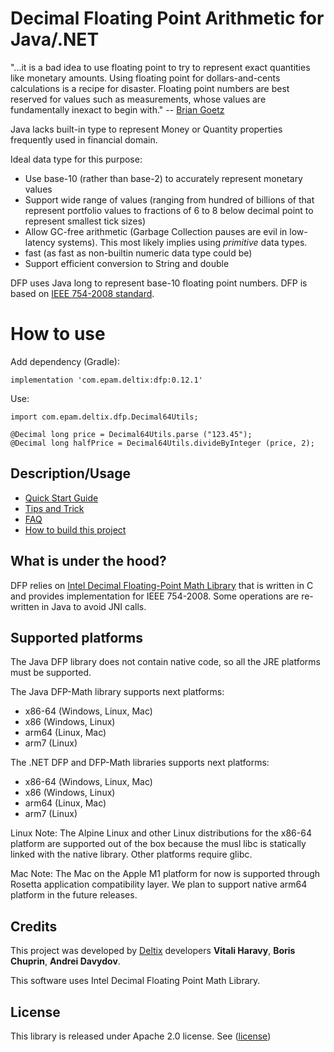 # Decimal Floating Point Arithmetic for Java/.NET

"...it is a bad idea to use floating point to try to represent exact quantities like monetary amounts. Using floating point for dollars-and-cents calculations is a recipe for disaster. Floating point numbers are best reserved for values such as measurements, whose values are fundamentally inexact to begin with." -- [Brian Goetz](https://www.ibm.com/developerworks/library/j-jtp0114/index.html)

Java lacks built-in type to represent Money or Quantity properties frequently used in financial domain.

Ideal data type for this purpose:

* Use base-10 (rather than base-2) to accurately represent monetary values
* Support wide range of values (ranging from hundred of billions of that represent portfolio values to fractions of 6 to 8 below decimal point to represent smallest tick sizes)
* Allow GC-free arithmetic (Garbage Collection pauses are evil in low-latency systems). This most likely implies using *primitive* data types.
* fast (as fast as non-builtin numeric data type could be)
* Support efficient conversion to String and double


DFP uses Java long to represent base-10 floating point numbers. DFP is based on [IEEE 754-2008 standard](https://en.wikipedia.org/wiki/IEEE_754).

# How to use

Add dependency (Gradle):
```
implementation 'com.epam.deltix:dfp:0.12.1'
```
Use:
```
import com.epam.deltix.dfp.Decimal64Utils;

@Decimal long price = Decimal64Utils.parse ("123.45");
@Decimal long halfPrice = Decimal64Utils.divideByInteger (price, 2);
```


## Description/Usage

* [Quick Start Guide](docs/quickstart.md)
* [Tips and Trick](docs/TipsNTricks.md)
* [FAQ](docs/FAQ.md)
* [How to build this project](docs/build.md)

## What is under the hood?

DFP relies on [Intel Decimal Floating-Point Math Library](https://software.intel.com/content/www/us/en/develop/articles/intel-decimal-floating-point-math-library.html) that is written in C and provides implementation for IEEE 754-2008. Some operations are re-written in Java to avoid JNI calls.

## Supported platforms

The Java DFP library does not contain native code, so all the JRE platforms must be supported.

The Java DFP-Math library supports next platforms:
* x86-64 (Windows, Linux, Mac)
* x86 (Windows, Linux)
* arm64 (Linux, Mac)
* arm7 (Linux)

The .NET DFP and DFP-Math libraries supports next platforms:
* x86-64 (Windows, Linux, Mac)
* x86 (Windows, Linux)
* arm64 (Linux, Mac)
* arm7 (Linux)

Linux Note: The Alpine Linux and other Linux distributions for the x86-64 platform are supported out of the box because the musl libc is statically linked with the native library. Other platforms require glibc.

Mac Note: The Mac on the Apple M1 platform for now is supported through Rosetta application compatibility layer. We plan to support native arm64 platform in the future releases.

## Credits

This project was developed by [Deltix](https://www.deltixlab.com) developers **Vitali Haravy**, **Boris Chuprin**, **Andrei Davydov**.

This software uses Intel Decimal Floating Point Math Library.

## License
This library is released under Apache 2.0 license. See ([license](LICENSE))
